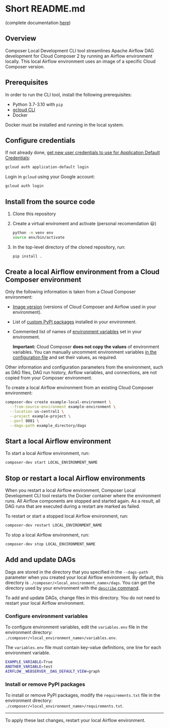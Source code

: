 # Short README.md
(complete documentation [here](/README.md))

## Overview

Composer Local Development CLI tool streamlines Apache Airflow DAG development
for Cloud Composer 2 by running an Airflow environment locally. This local
Airflow environment uses an image of a specific Cloud Composer version.

## Prerequisites

In order to run the CLI tool, install the following prerequisites:

- Python 3.7-3.10 with `pip`
- [gcloud CLI](https://cloud.google.com/sdk/docs/install)
- Docker

Docker must be installed and running in the local system.

## Configure credentials

If not already done,
[get new user credentials to use for Application Default Credentials](https://cloud.google.com/sdk/gcloud/reference/auth/application-default/login):

```bash
gcloud auth application-default login
```

Login in `gcloud` using your Google account:

```bash
gcloud auth login
```

## Install from the source code

1. Clone this repository
2. Create a virtual enviroment and activate (personal recomendation 😃)

    ```bash
    python -m venv env
    source env/bin/activate
    ```

3. In the top-level directory of the cloned repository, run:

    ```bash
    pip install .
    ```

## Create a local Airflow environment from a Cloud Composer environment

Only the following information is taken from a Cloud Composer
environment:

- [Image version](https://cloud.google.com/composer/docs/concepts/versioning/composer-versions) (versions of Cloud Composer and
    Airflow used in your environment).
- List of [custom PyPI packages](https://cloud.google.com/composer/docs/composer-2/install-python-dependencies) installed in your
    environment.
- Commented list of names of [environment variables](https://cloud.google.com/composer/docs/composer-2/set-environment-variables) set in your environment.

    **Important:** Cloud Composer **does not copy the values** of
    environment variables. You can manually uncomment environment variables
    [in the configuration file](#configure-environment-variables) and set their
    values, as required.

Other information and configuration parameters from the environment, such as
DAG files, DAG run history, Airflow variables, and connections, are not copied
from your Composer environment.

To create a local Airflow environment from an existing
Cloud Composer environment:

```bash
composer-dev create example-local-environment \
  --from-source-environment example-environment \
  --location us-central1 \
  --project example-project \
  --port 8081 \
  --dags-path example_directory/dags
```

## Start a local Airflow environment

To start a local Airflow environment, run:

```bash
composer-dev start LOCAL_ENVIRONMENT_NAME
```

## Stop or restart a local Airflow environments

When you restart a local Airflow environment, Composer Local Development CLI
tool restarts the Docker container where the environment runs. All Airflow
components are stopped and started again. As a result, all DAG runs that are
executed during a restart are marked as failed.

To restart or start a stopped local Airflow environment, run:

```bash
composer-dev restart LOCAL_ENVIRONMENT_NAME
```

To stop a local Airflow environment, run:

```bash
composer-dev stop LOCAL_ENVIRONMENT_NAME
```

## Add and update DAGs

Dags are stored in the directory that you specified in the `--dags-path`
parameter when you created your local Airflow environment. By default, this
directory is `./composer/<local_environment_name>/dags`. You can get the
directory used by your environment with the
[`describe` command](#get-a-list-and-status-of-local-airflow-environments).

To add and update DAGs, change files in this directory. You do not need to
restart your local Airflow environment.

### Configure environment variables

To configure environment variables, edit the `variables.env` file in the
environment directory:
`./composer/<local_environment_name>/variables.env`.

The `variables.env` file must contain key-value definitions, one line for each
environment variable. 

```bash
EXAMPLE_VARIABLE=True
ANOTHER_VARIABLE=test
AIRFLOW__WEBSERVER__DAG_DEFAULT_VIEW=graph
```

### Install or remove PyPI packages

To install or remove PyPI packages, modify the `requirements.txt` file in the
environment directory: `./composer/<local_environment_name>/requirements.txt`.

---
To apply these last changes, restart your local Airflow environment.
